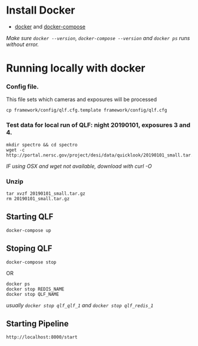 # Install Docker

- [docker](https://docs.docker.com/install/) and [docker-compose](https://docs.docker.com/compose/install/)

_Make sure `docker --version`, `docker-compose --version` and `docker ps` runs without error._

# Running locally with docker

### Config file.
This file sets which cameras and exposures will be processed

`cp framework/config/qlf.cfg.template framework/config/qlf.cfg`

### Test data for local run of QLF: night 20190101, exposures 3 and 4.

```
mkdir spectro && cd spectro
wget -c http://portal.nersc.gov/project/desi/data/quicklook/20190101_small.tar.gz 
```

_IF using OSX and wget not available, download with curl -O_

### Unzip

```
tar xvzf 20190101_small.tar.gz
rm 20190101_small.tar.gz
```

## Starting QLF

    docker-compose up

## Stoping QLF

    docker-compose stop

OR

    docker ps
    docker stop REDIS_NAME
    docker stop QLF_NAME

_usually `docker stop qlf_qlf_1` and `docker stop qlf_redis_1`_

## Starting Pipeline

    http://localhost:8000/start
